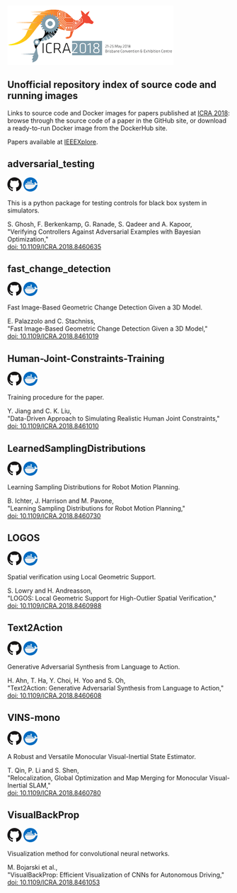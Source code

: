 [<img src="logo.png">](https://icra2018.org/)

## Unofficial repository index of source code and running images

Links to source code and Docker images for papers published at [ICRA 2018](https://icra2018.org/): browse through the source code of a paper in the GitHub site, or download a ready-to-run Docker image from the DockerHub site.

Papers available at [IEEEXplore](https://ieeexplore.ieee.org/xpl/mostRecentIssue.jsp?punumber=8449910).

## adversarial_testing

[![GitHub](GitHub-Mark-32px.png)](https://github.com/ICRA-2018/adversarial_testing)
[![DockerHub](docker.png)](https://hub.docker.com/r/icra2018/adversarial-testing)

This is a python package for testing controls for black box system in simulators.

S. Ghosh, F. Berkenkamp, G. Ranade, S. Qadeer and A. Kapoor, <br/>
"Verifying Controllers Against Adversarial Examples with Bayesian Optimization," <br/>
[doi: 10.1109/ICRA.2018.8460635](https://doi.org/10.1109/ICRA.2018.8460635)

## fast_change_detection

[![GitHub](GitHub-Mark-32px.png)](https://github.com/ICRA-2018/fast_change_detection/tree/develop)
[![DockerHub](docker.png)](https://hub.docker.com/r/icra2018/fast-change-detection)

Fast Image-Based Geometric Change Detection Given a 3D Model.

E. Palazzolo and C. Stachniss, <br/>
"Fast Image-Based Geometric Change Detection Given a 3D Model,"<br/>
[doi: 10.1109/ICRA.2018.8461019](https://doi.org/10.1109/ICRA.2018.8461019)

## Human-Joint-Constraints-Training
[![GitHub](GitHub-Mark-32px.png)](https://github.com/ICRA-2018/Human-Joint-Constraints-Training)
[![DockerHub](docker.png)](https://hub.docker.com/r/icra2018/human-joint-constraints-training)

Training procedure for the paper.

Y. Jiang and C. K. Liu, <br/>
"Data-Driven Approach to Simulating Realistic Human Joint Constraints,"<br/>
[doi: 10.1109/ICRA.2018.8461010](https://doi.org/10.1109/ICRA.2018.8461010)

## LearnedSamplingDistributions
[![GitHub](GitHub-Mark-32px.png)](https://github.com/ICRA-2018/LearnedSamplingDistributions/tree/develop)
[![DockerHub](docker.png)](https://hub.docker.com/r/icra2018/learnedsamplingdistributions)

Learning Sampling Distributions for Robot Motion Planning.

B. Ichter, J. Harrison and M. Pavone, <br/>
"Learning Sampling Distributions for Robot Motion Planning,"<br/>
[doi: 10.1109/ICRA.2018.8460730](https://doi.org/10.1109/ICRA.2018.8460730)

## LOGOS
[![GitHub](GitHub-Mark-32px.png)](https://github.com/ICRA-2018/LOGOS)
[![DockerHub](docker.png)](https://hub.docker.com/r/icra2018/logos)

Spatial verification using Local Geometric Support.

S. Lowry and H. Andreasson, <br/>
"LOGOS: Local Geometric Support for High-Outlier Spatial Verification," <br/>
[doi: 10.1109/ICRA.2018.8460988](https://doi.org/10.1109/ICRA.2018.8460988)

## Text2Action
[![GitHub](GitHub-Mark-32px.png)](https://github.com/ICRA-2018/Text2Action)
[![DockerHub](docker.png)](https://hub.docker.com/r/icra2018/text2action)

Generative Adversarial Synthesis from Language to Action.

H. Ahn, T. Ha, Y. Choi, H. Yoo and S. Oh, <br/>
"Text2Action: Generative Adversarial Synthesis from Language to Action," <br/>
[doi: 10.1109/ICRA.2018.8460608](https://doi.org/10.1109/ICRA.2018.8460608)

## VINS-mono
[![GitHub](GitHub-Mark-32px.png)](https://github.com/ICRA-2018/VINS-Mono/tree/develop)
[![DockerHub](docker.png)](https://hub.docker.com/r/icra2018/vins-mono)

A Robust and Versatile Monocular Visual-Inertial State Estimator.

T. Qin, P. Li and S. Shen, <br/>
"Relocalization, Global Optimization and Map Merging for Monocular Visual-Inertial SLAM,"<br/>
[doi: 10.1109/ICRA.2018.8460780](https://doi.org/10.1109/ICRA.2018.8460780)

## VisualBackProp
[![GitHub](GitHub-Mark-32px.png)](https://github.com/ICRA-2018/VisualBackProp/tree/develop)
[![DockerHub](docker.png)](https://hub.docker.com/r/icra2018/visualbackprop)

Visualization method for convolutional neural networks.

M. Bojarski et al., <br/>
"VisualBackProp: Efficient Visualization of CNNs for Autonomous Driving," <br/>
[doi: 10.1109/ICRA.2018.8461053](https://doi.org/10.1109/ICRA.2018.8461053)
